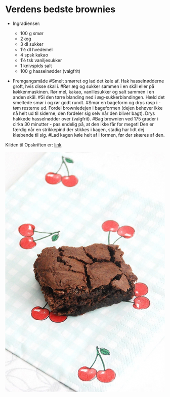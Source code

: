 # Verdens bedste brownies

* Ingradienser:
	* 100 g smør
	* 2 æg
	* 3 dl sukker
	* 1½ dl hvedemel
	* 4 spsk kakao
	* 1½ tsk vaniljesukker
	* 1 knivspids salt
	* 100 g hasselnødder (valgfrit)

* Fremgangsmåde
	#Smelt smørret og lad det køle af. Hak hasselnødderne groft, hvis disse skal i.
	#Rør æg og sukker sammen i en skål eller på køkkenmaskinen. Rør mel, kakao, vanillesukker og salt sammen i en anden skål.
	#Si den tørre blanding ned i æg-sukkerblandingen. Hæld det smeltede smør i og rør godt rundt.
	#Smør en bageform og drys rasp i - tøm resterne ud. Fordel browniedejen i bageformen (dejen behøver ikke nå helt ud til siderne, den fordeler sig selv når den bliver bagt). Drys hakkede hasselnødder over (valgfrit).
	#Bag brownien ved 175 grader i cirka 30 minutter - pas endelig på, at den ikke får for meget! Den er færdig når en strikkepind der stikkes i kagen, stadig har lidt dej klæbende til sig.
	#Lad kagen køle helt af i formen, før der skæres af den.
	
Kilden til Opskriften er: [link](http://www.bageglad.dk/verdens-bedste-brownies/)

![brownies](brownies.jpg)

